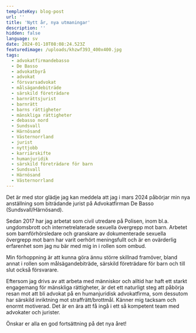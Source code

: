```yaml
---
templateKey: blog-post
url: ''
title: 'Nytt år, nya utmaningar'
description: ''
hidden: false
language: sv
date: 2024-01-10T08:08:24.523Z
featuredimage: /uploads/khzwf393_400x400.jpg
tags:
  - advokatfirmandebasso
  - De Basso
  - advokatbyrå
  - advokat
  - försvarsadvokat
  - målsägandebiträde
  - särskild företrädare
  - barnrättsjurist
  - barnrätt
  - barns rättigheter
  - mänskliga rättigheter
  - debasso nord
  - Sundsvall
  - Härnösand
  - Västernorrland
  - jurist
  - nyttjobb
  - karriärskifte
  - humanjuridik
  - särskild företrädare för barn
  - Sundsvall
  - Härnösand
  - Västernorrland
---
```

Det är med stor glädje jag kan meddela att jag i mars 2024 påbörjar min nya anställning som biträdande jurist på Advokatfirman De Basso (Sundsvall/Härnösand). 

Sedan 2017 har jag arbetat som civil utredare på Polisen, inom bl.a. ungdomsbrott och internetrelaterade sexuella övergrepp mot barn. Arbetet som barnförhörsledare och granskare av dokumenterade sexuella övergrepp mot barn har varit oerhört meningsfullt och är en ovärderlig erfarenhet som jag nu bär med mig in i rollen som ombud. 

Min förhoppning är att kunna göra ännu större skillnad framöver, bland annat i rollen som målsägandebiträde, särskild företrädare för barn och till slut också försvarare. 

Eftersom jag drivs av att arbeta med människor och alltid har haft ett starkt engagemang för mänskliga rättigheter, är det ett naturligt steg att påbörja resan mot att bli advokat på en humanjuridisk advokatfirma, som dessutom har särskild inriktning mot straffrätt/brottmål. Känner mig tacksam och enormt motiverad. Det är en ära att få ingå i ett så kompetent team med advokater och jurister. 

Önskar er alla en god fortsättning på det nya året!
